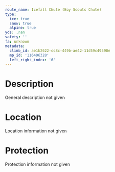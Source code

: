 ```yaml
---
route_name: Icefall Chute (Boy Scouts Chute)
type:
  ice: true
  snow: true
  alpine: true
yds: .nan
safety: ''
fa: unknown
metadata:
  climb_id: ae1b2622-cc8c-449b-ae42-11d59c49590e
  mp_id: '116496328'
  left_right_index: '6'
---
```

# Description
General description not given

# Location
Location information not given

# Protection
Protection information not given
